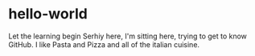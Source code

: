 # hello-world
Let the learning begin
Serhiy here, I'm sitting here, trying to get to know GitHub. I like Pasta and Pizza and all of the italian cuisine. 
